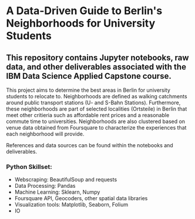 
# A Data-Driven Guide to Berlin's Neighborhoods for University Students

## This repository contains Jupyter notebooks, raw data, and other deliverables associated with the IBM Data Science Applied Capstone course. 

This project aims to determine the best areas in Berlin for university students to relocate to. Neighborhoods are defined as walking catchments around public transport stations (U- and S-Bahn Stations). Furthermore, these neighborhoods are part of selected localities (Ortsteile) in Berlin that meet other critieria such as affordable rent prices and a reasonable commute time to universities. Neighborhoods are also clustered based on venue data obtained from Foursquare to characterize the experiences that each neighborhood will provide.

References and data sources can be found within the notebooks and deliverables.

### Python Skillset:
* Webscraping: BeautifulSoup and requests
* Data Processing: Pandas
* Machine Learning: Sklearn, Numpy
* Foursquare API, Geocoders, other spatial data libraries
* Visualization tools: Matplotlib, Seaborn, Folium
* IO
